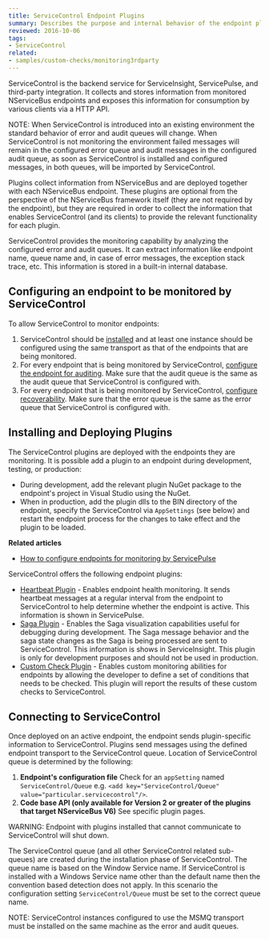 ```yaml
---
title: ServiceControl Endpoint Plugins
summary: Describes the purpose and internal behavior of the endpoint plugins used by ServiceControl
reviewed: 2016-10-06
tags:
- ServiceControl
related:
- samples/custom-checks/monitoring3rdparty
---
```


ServiceControl is the backend service for ServiceInsight, ServicePulse, and third-party integration. It collects and stores information from monitored NServiceBus endpoints and exposes this information for consumption by various clients via a HTTP API.

NOTE: When ServiceControl is introduced into an existing environment the standard behavior of error and audit queues will change. When ServiceControl is not monitoring the environment failed messages will remain in the configured error queue and audit messages in the configured audit queue, as soon as ServiceControl is installed and configured messages, in both queues, will be imported by ServiceControl.

Plugins collect information from NServiceBus and are deployed together with each NServiceBus endpoint. These plugins are optional from the perspective of the NServiceBus framework itself (they are not required by the endpoint), but they are required in order to collect the information that enables ServiceControl (and its clients) to provide the relevant functionality for each plugin.

ServiceControl provides the monitoring capability by analyzing the configured error and audit queues. It can extract information like endpoint name, queue name and, in case of error messages, the exception stack trace, etc. This information is stored in a built-in internal database.


## Configuring an endpoint to be monitored by ServiceControl

To allow ServiceControl to monitor endpoints:

 1. ServiceControl should be [installed](/servicecontrol/installation.md) and at least one instance should be configured using the same transport as that of the endpoints that are being monitored.
 2. For every endpoint that is being monitored by ServiceControl, [configure the endpoint for auditing](/nservicebus/operations/auditing.md#configuring-auditing). Make sure that the audit queue is the same as the audit queue that ServiceControl is configured with.
 3. For every endpoint that is being monitored by ServiceControl, [configure recoverability](/nservicebus/recoverability/). Make sure that the error queue is the same as the error queue that ServiceControl is configured with.


## Installing and Deploying Plugins

The ServiceControl plugins are deployed with the endpoints they are monitoring. It is possible add a plugin to an endpoint during development, testing, or production:

* During development, add the relevant plugin NuGet package to the endpoint's project in Visual Studio using the NuGet.
* When in production, add the plugin dlls to the BIN directory of the endpoint, specify the ServiceControl via `AppSettings` (see below)  and restart the endpoint process for the changes to take effect and the plugin to be loaded.

**Related articles**

- [How to configure endpoints for monitoring by ServicePulse](/servicepulse/how-to-configure-endpoints-for-monitoring.md)

ServiceControl offers the following endpoint plugins:
- [Heartbeat Plugin](heartbeat.md) - Enables endpoint health monitoring. It sends heartbeat messages at a regular interval from the endpoint to ServiceControl to help determine whether the endpoint is active. This information is shown in ServicePulse.
- [Saga Plugin](saga-audit.md) - Enables the Saga visualization capabilities useful for debugging during development. The Saga message behavior and the saga state changes as the Saga is being processed are sent to ServiceControl. This information is shows in ServiceInsight. This plugin is only for development purposes and should not be used in production.
- [Custom Check Plugin](custom-checks.md) - Enables custom monitoring abilities for endpoints by allowing the developer to define a set of conditions that needs to be checked. This plugin will report the results of these custom checks to ServiceControl.


## Connecting to ServiceControl

Once deployed on an active endpoint, the endpoint sends plugin-specific information to ServiceControl. Plugins send messages using the defined endpoint transport to the ServiceControl queue. Location of ServiceControl queue is determined by the following:

1. **Endpoint's configuration file**
   Check for an `appSetting` named `ServiceControl/Queue` e.g. `<add key="ServiceControl/Queue" value="particular.servicecontrol"/>`.
2. **Code base API (only available for Version 2 or greater of the plugins that target NServiceBus V6)**
   See specific plugin pages.

WARNING: Endpoint with plugins installed that cannot communicate to ServiceControl will shut down.

The ServiceControl queue (and all other ServiceControl related sub-queues) are created during the installation phase of ServiceControl. The queue name is based on the Window Service name. If ServiceControl is installed with a Windows Service name other than the default name then the convention based detection does not apply. In this scenario the configuration setting `ServiceControl/Queue` must be set to the correct queue name.

NOTE: ServiceControl instances configured to use the MSMQ transport must be installed on the same machine as the error and audit queues.